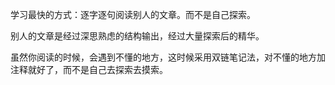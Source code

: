 学习最快的方式：逐字逐句阅读别人的文章。而不是自己探索。

别人的文章是经过深思熟虑的结构输出，经过大量探索后的精华。

虽然你阅读的时候，会遇到不懂的地方，这时候采用双链笔记法，对不懂的地方加注释就好了，而不是自己去探索去摸索。